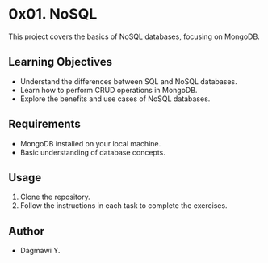 # 0x01. NoSQL

This project covers the basics of NoSQL databases, focusing on MongoDB.

## Learning Objectives
- Understand the differences between SQL and NoSQL databases.
- Learn how to perform CRUD operations in MongoDB.
- Explore the benefits and use cases of NoSQL databases.

## Requirements
- MongoDB installed on your local machine.
- Basic understanding of database concepts.

## Usage
1. Clone the repository.
2. Follow the instructions in each task to complete the exercises.

## Author
- Dagmawi Y.
